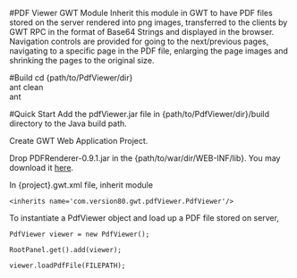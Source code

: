 #PDF Viewer GWT Module
Inherit this module in GWT to have PDF files stored on the server rendered into png images, transferred to the clients by GWT RPC in the format of Base64 Strings and displayed in the browser. Navigation controls are provided for going to the next/previous pages, navigating to a specific page in the PDF file, enlarging the page images and shrinking the pages to the original size. 

#Build 
    cd {path/to/PdfViewer/dir}  
    ant clean  
    ant  

#Quick Start
Add the pdfViewer.jar file in {path/to/PdfViewer/dir}/build directory to the Java build path.

Create GWT Web Application Project.

Drop PDFRenderer-0.9.1.jar in the {path/to/war/dir/WEB-INF/lib}. You may download it [here](https://github.com/paulhfch/PdfViewer/blob/master/war/WEB-INF/lib/PDFRenderer-0.9.1.jar?raw=true).

In {project}.gwt.xml file, inherit module

	<inherits name='com.version80.gwt.pdfViewer.PdfViewer'/>

To instantiate a PdfViewer object and load up a PDF file stored on server,

	PdfViewer viewer = new PdfViewer();

	RootPanel.get().add(viewer);

	viewer.loadPdfFile(FILEPATH);
